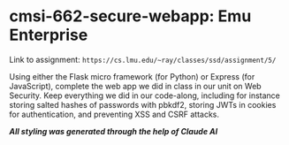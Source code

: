 # cmsi-662-secure-webapp: Emu Enterprise

Link to assignment: `https://cs.lmu.edu/~ray/classes/ssd/assignment/5/`

Using either the Flask micro framework (for Python) or Express (for JavaScript), complete the web app we did in class in our unit on Web Security. Keep everything we did in our code-along, including for instance storing salted hashes of passwords with pbkdf2, storing JWTs in cookies for authentication, and preventing XSS and CSRF attacks.

___All styling was generated through the help of Claude AI___
